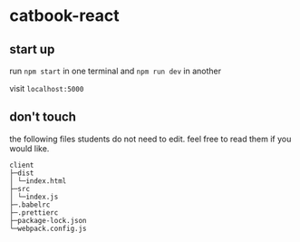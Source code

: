 # catbook-react

## start up

run `npm start` in one terminal and `npm run dev` in another

visit `localhost:5000`

## don't touch

the following files students do not need to edit. feel free to read them if you would like.

```
client
├─dist
│ └─index.html
├─src
│ └─index.js
├─.babelrc
├─.prettierc
├─package-lock.json
└─webpack.config.js
```
